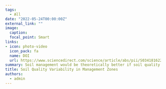 ```yaml
---
tags:
  - All
date: "2022-05-24T00:00:00Z"
external_link: ""
image:
  caption: 
  focal_point: Smart
links:
- icon: photo-video
  icon_pack: fa
  name: DOI
  url: https://www.sciencedirect.com/science/article/abs/pii/S0341816221006937?via%3Dihub
summary: Soil management would be theoretically better if soil quality within management zones were homogenous. This study offers a framework by using of unsupervised learning to investigate the homogeneity of delineated MZs in terms of soil quality. 
title: Soil Quality Variability in Management Zones
authors: 
  - admin
---
```

